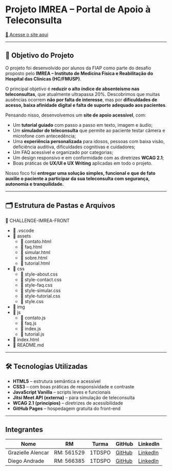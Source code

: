 # Projeto IMREA – Portal de Apoio à Teleconsulta

[🔗 Acesse o site aqui](https://fiap-hc-challenge.github.io/challenge-imrea-front/)

---

## 📌 Objetivo do Projeto

O projeto foi desenvolvido por alunos da FIAP como parte do desafio proposto pelo **IMREA – Instituto de Medicina Física e Reabilitação do Hospital das Clínicas (HC/FMUSP)**.

O principal objetivo é **reduzir o alto índice de absenteísmo nas teleconsultas**, que atualmente ultrapassa 20%. Descobrimos que muitas ausências ocorrem **não por falta de interesse**, mas por **dificuldades de acesso, baixa afinidade digital e falta de suporte adequado aos pacientes**.

Pensando nisso, desenvolvemos um **site de apoio acessível**, com:

- Um **tutorial guiado** com passo a passo em texto, imagem e áudio;
- Um **simulador de teleconsulta** que permite ao paciente testar câmera e microfone com antecedência;
- Uma **experiência personalizada** para idosos, pessoas com baixa visão, deficiência auditiva, dificuldades cognitivas e cuidadores;
- Um FAQ acessível e organizado por categorias;
- Um design responsivo e em conformidade com as diretrizes **WCAG 2.1**;
- Boas práticas de **UX/UI e UX Writing** aplicadas em todo o projeto.

Nosso foco foi **entregar uma solução simples, funcional e que de fato auxilie o paciente a participar da sua teleconsulta com segurança, autonomia e tranquilidade.**

---

## 🗂️ Estrutura de Pastas e Arquivos

📁 CHALLENGE-IMREA-FRONT

* 📁 .vscode
* 📁 assets
   * 📄 contato.html
   * 📄 faq.html
   * 📄 simular.html
   * 📄 sobre.html
   * 📄 tutorial.html
* 📁 css
   * 📄 style-about.css
   * 📄 style-contact.css
   * 📄 style-faq.css
   * 📄 style-simular.css
   * 📄 style-tutorial.css
   * 📄 style.css
* 📁 img
* 📁 js
   * 📄 contato.js
   * 📄 faq.js
   * 📄 index.js
   * 📄 tutorial.js
* 📄 index.html
* 📄 README.md


---

## 🛠️ Tecnologias Utilizadas

- **HTML5** – estrutura semântica e acessível
- **CSS3** – com boas práticas de responsividade e contraste
- **JavaScript Vanilla** – scripts leves e funcionais
- **Jitsi Meet API (externa)** – para simulação de teleconsulta
- **WCAG 2.1 (princípios)** – diretrizes de acessibilidade
- **GitHub Pages** – hospedagem gratuita do front-end

---

## Integrantes

| Nome               | RM         | Turma      | GitHub                             | LinkedIn                                |
|--------------------|------------|------------|------------------------------------|------------------------------------------|
| Grazielle Alencar  | RM: 561529 | 1TDSPO     | [GitHub](https://github.com/grazialencar) | [LinkedIn](https://www.linkedin.com/in/grazielle-alencar/) |
| Diego Andrade| RM: 566385  | 1TDSPO      | [GitHub](https://github.com/diandrade)                      | [LinkedIn](https://www.linkedin.com/in/andradedossantosdiego?utm_source=share&utm_campaign=share_via&utm_content=profile&utm_medium=android_app)                          |


